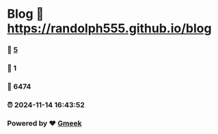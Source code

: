 # Blog :link: https://randolph555.github.io/blog 
### :page_facing_up: [5](https://randolph555.github.io/blog/tag.html) 
### :speech_balloon: 1 
### :hibiscus: 6474 
### :alarm_clock: 2024-11-14 16:43:52 
### Powered by :heart: [Gmeek](https://github.com/Meekdai/Gmeek)
